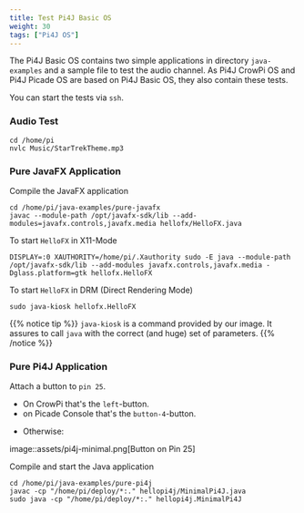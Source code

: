 ```yaml
---
title: Test Pi4J Basic OS
weight: 30
tags: ["Pi4J OS"]
---
```


The Pi4J Basic OS contains two simple applications in directory `java-examples` and a sample file to test the audio channel. As Pi4J CrowPi OS and Pi4J Picade OS are based on Pi4J Basic OS, they also contain these tests.

You can start the tests via `ssh`.

### Audio Test

```shell
cd /home/pi
nvlc Music/StarTrekTheme.mp3
```

### Pure JavaFX Application

Compile the JavaFX application

```shell
cd /home/pi/java-examples/pure-javafx
javac --module-path /opt/javafx-sdk/lib --add-modules=javafx.controls,javafx.media hellofx/HelloFX.java
```

To start `HelloFX` in X11-Mode

```shell
DISPLAY=:0 XAUTHORITY=/home/pi/.Xauthority sudo -E java --module-path /opt/javafx-sdk/lib --add-modules javafx.controls,javafx.media -Dglass.platform=gtk hellofx.HelloFX
```

To start `HelloFX` in DRM (Direct Rendering Mode)

```shell
sudo java-kiosk hellofx.HelloFX
```

{{% notice tip %}}
`java-kiosk` is a command provided by our image. It assures to call `java` with the correct (and huge) set of parameters.
{{% /notice %}}

### Pure Pi4J Application

Attach a button to `pin 25`.

* On CrowPi that's the `left`-button.
* on Picade Console that's the `button-4`-button.
- Otherwise:

image::assets/pi4j-minimal.png[Button on Pin 25]

Compile and start the Java application

```shell
cd /home/pi/java-examples/pure-pi4j
javac -cp "/home/pi/deploy/*:." hellopi4j/MinimalPi4J.java
sudo java -cp "/home/pi/deploy/*:." hellopi4j.MinimalPi4J
```
